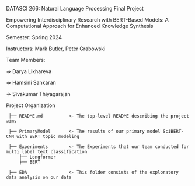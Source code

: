 
DATASCI 266: Natural Language Processing Final Project 

Empowering Interdisciplinary Research with  BERT-Based Models: A Computational Approach for Enhanced Knowledge Synthesis

Semester: Spring 2024 

Instructors: Mark Butler, Peter Grabowski

Team Members:

  => Darya Likhareva
  
  => Hamsini Sankaran
  
  => Sivakumar Thiyagarajan

 Project Organization
 
     ├── README.md          <- The top-level README describing the project aims
 
     ├── PrimaryModel       <- The results of our primary model SciBERT-CNN with BERT topic modeling 
 
     ├── Experiments        <- The Experiments that our team conducted for multi label text classification  
         ├── Longformer
         ├── BERT

     ├── EDA                <- This folder consists of the exploratory data analysis on our data
 

     

